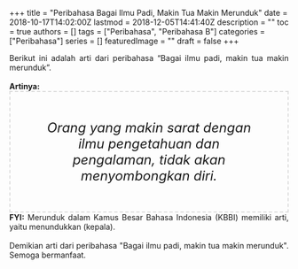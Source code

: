 +++
title = "Peribahasa Bagai Ilmu Padi, Makin Tua Makin Merunduk"
date = 2018-10-17T14:02:00Z
lastmod = 2018-12-05T14:41:40Z
description = ""
toc = true
authors = []
tags = ["Peribahasa", "Peribahasa B"]
categories = ["Peribahasa"]
series = []
featuredImage = ""
draft = false
+++

<div dir="ltr" style="text-align: left;" trbidi="on"><div style="text-align: justify;">Berikut ini adalah arti dari peribahasa “Bagai ilmu padi, makin tua makin merunduk”.</div><br /><div style="text-align: justify;"><b>Artinya:</b></div><div style="border: 2px dashed #ddd; font-size: 24px; height: auto; margin: 0 auto; padding: 50px; text-align: center; width: auto;"><i>Orang yang makin sarat dengan ilmu pengetahuan dan pengalaman, tidak akan menyombongkan diri.</i></div><div style="text-align: justify;"><b>FYI:</b> Merunduk dalam Kamus Besar Bahasa Indonesia (KBBI) memiliki arti, yaitu menundukkan (kepala).<br /><br /></div><div style="text-align: justify;">Demikian arti dari peribahasa "Bagai ilmu padi, makin tua makin merunduk". Semoga bermanfaat.</div></div>
